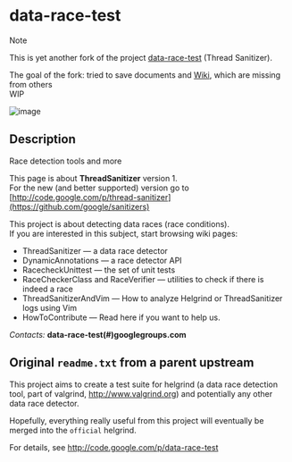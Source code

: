 # data-race-test

> [!NOTE] 
> 
> This is yet another fork of the project [data-race-test](https://code.google.com/archive/p/data-race-test/) \(Thread Sanitizer\).
> 
> The goal of the fork: tried to save documents and [Wiki](https://github.com/derskythe/data-race-test/wiki), which are missing from others<br />
> WIP

![image](https://github.com/user-attachments/assets/db191fa3-1669-424d-a3f6-c20fce3a84b2)

## Description

Race detection tools and more

This page is about **ThreadSanitizer** version 1. <br />
For the new (and better supported) version go to [http://code.google.com/p/thread-sanitizer](https://github.com/google/sanitizers)

This project is about detecting data races (race conditions).<br />
If you are interested in this subject, start browsing wiki pages:

  * ThreadSanitizer — a data race detector
  * DynamicAnnotations — a race detector API
  * RacecheckUnittest — the set of unit tests
  * RaceCheckerClass and RaceVerifier — utilities to check if there is indeed a race
  * ThreadSanitizerAndVim — How to analyze Helgrind or ThreadSanitizer logs using Vim
  * HowToContribute — Read here if you want to help us.

_Contacts:_ **data-race-test(#)googlegroups.com**

## Original `readme.txt` from a parent upstream

This project aims to create a test suite for helgrind 
(a data race detection tool, part of valgrind, http://www.valgrind.org)
and potentially any other data race detector.

Hopefully, everything really useful from this project will 
eventually be merged into the `official` helgrind.

For details, see http://code.google.com/p/data-race-test 

